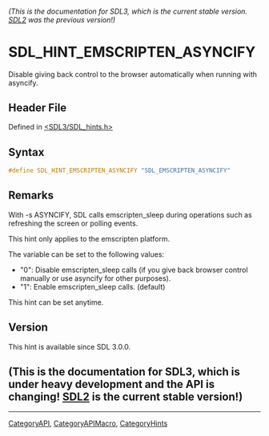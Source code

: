 ###### (This is the documentation for SDL3, which is the current stable version. [SDL2](https://wiki.libsdl.org/SDL2/) was the previous version!)
# SDL_HINT_EMSCRIPTEN_ASYNCIFY

Disable giving back control to the browser automatically when running with asyncify.

## Header File

Defined in [<SDL3/SDL_hints.h>](https://github.com/libsdl-org/SDL/blob/main/include/SDL3/SDL_hints.h)

## Syntax

```c
#define SDL_HINT_EMSCRIPTEN_ASYNCIFY "SDL_EMSCRIPTEN_ASYNCIFY"
```

## Remarks

With -s ASYNCIFY, SDL calls emscripten_sleep during operations such as
refreshing the screen or polling events.

This hint only applies to the emscripten platform.

The variable can be set to the following values:

- "0": Disable emscripten_sleep calls (if you give back browser control
  manually or use asyncify for other purposes).
- "1": Enable emscripten_sleep calls. (default)

This hint can be set anytime.

## Version

This hint is available since SDL 3.0.0.

## (This is the documentation for SDL3, which is under heavy development and the API is changing! [SDL2](https://wiki.libsdl.org/SDL2/) is the current stable version!)



----
[CategoryAPI](CategoryAPI), [CategoryAPIMacro](CategoryAPIMacro), [CategoryHints](CategoryHints)

